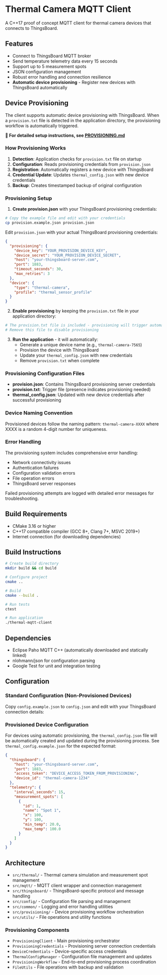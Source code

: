 # Thermal Camera MQTT Client

A C++17 proof of concept MQTT client for thermal camera devices that connects to ThingsBoard.

## Features

- Connect to ThingsBoard MQTT broker
- Send temperature telemetry data every 15 seconds
- Support up to 5 measurement spots
- JSON configuration management
- Robust error handling and connection resilience
- **Automatic device provisioning** - Register new devices with ThingsBoard automatically

## Device Provisioning

The client supports automatic device provisioning with ThingsBoard. When a `provision.txt` file is detected in the application directory, the provisioning workflow is automatically triggered.

**📖 For detailed setup instructions, see [PROVISIONING.md](PROVISIONING.md)**

### How Provisioning Works

1. **Detection**: Application checks for `provision.txt` file on startup
2. **Configuration**: Reads provisioning credentials from `provision.json`
3. **Registration**: Automatically registers a new device with ThingsBoard
4. **Credential Update**: Updates `thermal_config.json` with new device credentials
5. **Backup**: Creates timestamped backup of original configuration

### Provisioning Setup

1. **Create provision.json** with your ThingsBoard provisioning credentials:
```bash
# Copy the example file and edit with your credentials
cp provision.example.json provision.json
```

Edit `provision.json` with your actual ThingsBoard provisioning credentials:
```json
{
  "provisioning": {
    "device_key": "YOUR_PROVISION_DEVICE_KEY",
    "device_secret": "YOUR_PROVISION_DEVICE_SECRET",
    "host": "your-thingsboard-server.com",
    "port": 1883,
    "timeout_seconds": 30,
    "max_retries": 3
  },
  "device": {
    "type": "thermal-camera",
    "profile": "thermal_sensor_profile"
  }
}
```

2. **Enable provisioning** by keeping the `provision.txt` file in your application directory:
```bash
# The provision.txt file is included - provisioning will trigger automatically
# Remove this file to disable provisioning
```

3. **Run the application** - it will automatically:
   - Generate a unique device name (e.g., `thermal-camera-7565`)
   - Provision the device with ThingsBoard
   - Update your `thermal_config.json` with new credentials
   - Remove `provision.txt` when complete

### Provisioning Configuration Files

- **provision.json**: Contains ThingsBoard provisioning server credentials
- **provision.txt**: Trigger file (presence indicates provisioning needed)
- **thermal_config.json**: Updated with new device credentials after successful provisioning

### Device Naming Convention

Provisioned devices follow the naming pattern: `thermal-camera-XXXX` where XXXX is a random 4-digit number for uniqueness.

### Error Handling

The provisioning system includes comprehensive error handling:
- Network connectivity issues
- Authentication failures
- Configuration validation errors
- File operation errors
- ThingsBoard server responses

Failed provisioning attempts are logged with detailed error messages for troubleshooting.

## Build Requirements

- CMake 3.16 or higher
- C++17 compatible compiler (GCC 8+, Clang 7+, MSVC 2019+)
- Internet connection (for downloading dependencies)

## Build Instructions

```bash
# Create build directory
mkdir build && cd build

# Configure project
cmake ..

# Build
cmake --build .

# Run tests
ctest

# Run application
./thermal-mqtt-client
```

## Dependencies

- Eclipse Paho MQTT C++ (automatically downloaded and statically linked)
- nlohmann/json for configuration parsing
- Google Test for unit and integration testing

## Configuration

### Standard Configuration (Non-Provisioned Devices)

Copy `config.example.json` to `config.json` and edit with your ThingsBoard connection details:

### Provisioned Device Configuration

For devices using automatic provisioning, the `thermal_config.json` file will be automatically created and updated during the provisioning process. See `thermal_config.example.json` for the expected format:

```json
{
  "thingsboard": {
    "host": "your-thingsboard-server.com",
    "port": 1883,
    "access_token": "DEVICE_ACCESS_TOKEN_FROM_PROVISIONING",
    "device_id": "thermal-camera-1234"
  },
  "telemetry": {
    "interval_seconds": 15,
    "measurement_spots": [
      {
        "id": 1,
        "name": "Spot 1",
        "x": 100,
        "y": 100,
        "min_temp": 20.0,
        "max_temp": 100.0
      }
    ]
  }
}
```

## Architecture

- `src/thermal/` - Thermal camera simulation and measurement spot management
- `src/mqtt/` - MQTT client wrapper and connection management  
- `src/thingsboard/` - ThingsBoard-specific protocol and message handling
- `src/config/` - Configuration file parsing and management
- `src/common/` - Logging and error handling utilities
- `src/provisioning/` - Device provisioning workflow orchestration
- `src/utils/` - File operations and utility functions

### Provisioning Components

- `ProvisioningClient` - Main provisioning orchestrator
- `ProvisioningCredentials` - Provisioning server connection credentials
- `DeviceCredentials` - Device-specific access credentials
- `ThermalConfigManager` - Configuration file management and updates
- `ProvisioningWorkflow` - End-to-end provisioning process coordination
- `FileUtils` - File operations with backup and validation